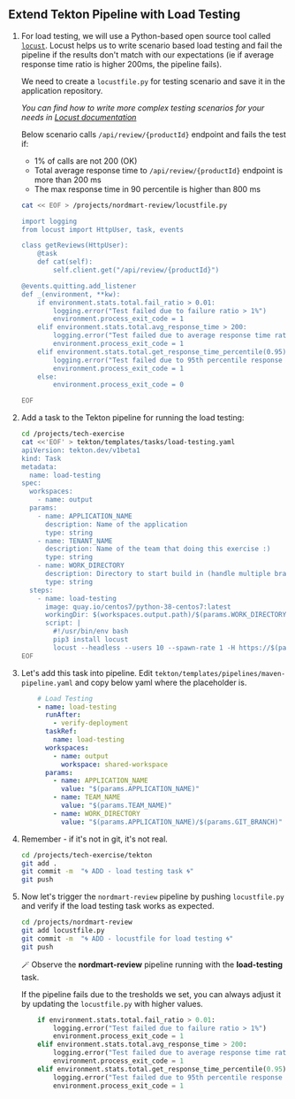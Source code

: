 ## Extend Tekton Pipeline with Load Testing

1. For load testing, we will use a Python-based open source tool called <span style="color:blue;">[`locust`](https://docs.locust.io/en/stable/index.html)</span>. Locust helps us to write scenario based load testing and fail the pipeline if the results don't match with our expectations (ie if average response time ratio is higher 200ms, the pipeline fails).

    We need to create a `locustfile.py` for testing scenario and save it in the application repository.

    _You can find how to write more complex testing scenarios for your needs in <span style="color:blue;">[Locust documentation](https://docs.locust.io/en/stable/writing-a-locustfile.html)_</span>

    Below scenario calls `/api/review/{productId}` endpoint and fails the test if:
    - 1% of calls are not 200 (OK)
    - Total average response time to `/api/review/{productId}` endpoint is more than 200 ms
    - The max response time in 90 percentile is higher than 800 ms

    ```bash
    cat << EOF > /projects/nordmart-review/locustfile.py

    import logging
    from locust import HttpUser, task, events

    class getReviews(HttpUser):
        @task
        def cat(self):
            self.client.get("/api/review/{productId}")

    @events.quitting.add_listener
    def _(environment, **kw):
        if environment.stats.total.fail_ratio > 0.01:
            logging.error("Test failed due to failure ratio > 1%")
            environment.process_exit_code = 1
        elif environment.stats.total.avg_response_time > 200:
            logging.error("Test failed due to average response time ratio > 200 ms")
            environment.process_exit_code = 1
        elif environment.stats.total.get_response_time_percentile(0.95) > 800:
            logging.error("Test failed due to 95th percentile response time > 800 ms")
            environment.process_exit_code = 1
        else:
            environment.process_exit_code = 0

    EOF
    ```

2. Add a task to the Tekton pipeline for running the load testing:

    ```bash
    cd /projects/tech-exercise
    cat <<'EOF' > tekton/templates/tasks/load-testing.yaml
    apiVersion: tekton.dev/v1beta1
    kind: Task
    metadata:
      name: load-testing
    spec:
      workspaces:
        - name: output
      params:
        - name: APPLICATION_NAME
          description: Name of the application
          type: string
        - name: TENANT_NAME
          description: Name of the team that doing this exercise :)
          type: string
        - name: WORK_DIRECTORY
          description: Directory to start build in (handle multiple branches)
          type: string
      steps:
        - name: load-testing
          image: quay.io/centos7/python-38-centos7:latest
          workingDir: $(workspaces.output.path)/$(params.WORK_DIRECTORY)
          script: |
            #!/usr/bin/env bash
            pip3 install locust
            locust --headless --users 10 --spawn-rate 1 -H https://$(params.APPLICATION_NAME)-$(params.TEAM_NAME)-test.{{ .Values.cluster_domain }} --run-time 1m --loglevel INFO --only-summary 
    EOF
    ```

3. Let's add this task into pipeline. Edit `tekton/templates/pipelines/maven-pipeline.yaml` and copy below yaml where the placeholder is.

    ```yaml
        # Load Testing
        - name: load-testing
          runAfter:
            - verify-deployment
          taskRef:
            name: load-testing
          workspaces:
            - name: output
              workspace: shared-workspace
          params:
            - name: APPLICATION_NAME
              value: "$(params.APPLICATION_NAME)"
            - name: TEAM_NAME
              value: "$(params.TEAM_NAME)"
            - name: WORK_DIRECTORY
              value: "$(params.APPLICATION_NAME)/$(params.GIT_BRANCH)"
    ```

4. Remember -  if it's not in git, it's not real.

    ```bash
    cd /projects/tech-exercise/tekton
    git add .
    git commit -m  "🌀 ADD - load testing task 🌀"
    git push
    ```

5. Now let's trigger the `nordmart-review` pipeline by pushing `locustfile.py` and verify if the load testing task works as expected.

    ```bash
    cd /projects/nordmart-review
    git add locustfile.py
    git commit -m  "🌀 ADD - locustfile for load testing 🌀"
    git push
    ```

    🪄 Observe the **nordmart-review** pipeline running with the **load-testing** task.

    If the pipeline fails due to the tresholds we set, you can always adjust it by updating the `locustfile.py` with higher values.

    ```py
        if environment.stats.total.fail_ratio > 0.01:
            logging.error("Test failed due to failure ratio > 1%")
            environment.process_exit_code = 1
        elif environment.stats.total.avg_response_time > 200:
            logging.error("Test failed due to average response time ratio > 200 ms")
            environment.process_exit_code = 1
        elif environment.stats.total.get_response_time_percentile(0.95) > 800:
            logging.error("Test failed due to 95th percentile response time > 800 ms")
            environment.process_exit_code = 1
    ```
